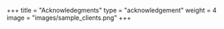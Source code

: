 +++
title = "Acknowledegments"
type = "acknowledgement"
weight = 4
image = "images/sample_clients.png"
+++

